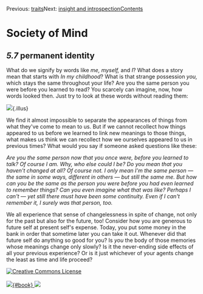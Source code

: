 <div class="chapnav">

<span class="prev">Previous: [traits](./som-5.6.html)</span><span
class="next">Next: [insight and introspection](./som-6.html)</span><span
class="contents">[Contents](index.html)</span>
<div class="titlebar">

Society of Mind
===============

</div>

</div>

*5.7* permanent identity
------------------------

What do we signify by words like *me,* *myself,* and *I*? What does a
story mean that starts with *In my childhood*? What is that strange
possession *you,* which stays the same throughout your life? Are you the
same person you were before you learned to read? You scarcely can
imagine, now, how words looked then. Just try to look at these words
without reading them:

![](./illus/ch5/5-2.png){.illus}

We find it almost impossible to separate the appearances of things from
what they've come to mean to us. But if we cannot recollect how things
appeared to us before we learned to link new meanings to those things,
what makes us think we can recollect how we ourselves appeared to us in
previous times? What would you say if someone asked questions like
these:

*Are you the same person now that you once were, before you learned to
talk?* *Of course I am. Why, who else could I be?* *Do you mean that you
haven't changed at all?* *Of course not. I only mean I'm the same person
— the same in some ways, different in others — but still the same me.*
*But how can you be the same as the person you were before you had even
learned to remember things? Can you even imagine what that was like?*
*Perhaps I can't — yet still there must have been some continuity. Even
if I can't remember it, I surely was that person, too.*

We all experience that sense of changelessness in spite of change, not
only for the past but also for the future, too! Consider how you are
generous to future self at present self's expense. Today, you put some
money in the bank in order that sometime later you can take it out.
Whenever did that future self do anything so good for you? Is *you* the
body of those memories whose meanings change only slowly? Is it the
never-ending side effects of all your previous experience? Or is it just
whichever of your agents change the least as time and life proceed?

<div class="footer">

[![Creative Commons
License](http://i.creativecommons.org/l/by-nc-sa/3.0/80x15.png)](http://creativecommons.org/licenses/by-nc-sa/3.0/deed.en_US)\
\
[![](./images/som_book.jpeg){#book}
![](./images/a_logo_17.gif)](http://www.amazon.com/gp/product/0671657135?ie=UTF8&camp=1789&creativeASIN=0671657135&linkCode=xm2&tag=marvinminsky)

</div>
